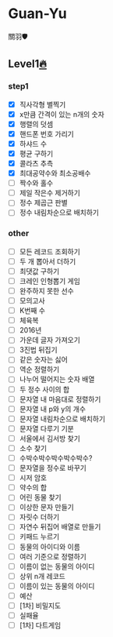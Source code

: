 # Guan-Yu
關羽🛡

## Level1[🔥](https://github.com/Oath-of-the-Peach-Garden/GuanYu)

### step1
- [X] 직사각형 별찍기
- [X] x만큼 간격이 있는 n개의 숫자
- [X] 행렬의 덧셈
- [X] 핸드폰 번호 가리기
- [X] 하샤드 수
- [X] 평균 구하기
- [X] 콜라츠 추측
- [X] 최대공약수와 최소공배수
- [ ] 짝수와 홀수
- [ ] 제일 작은수 제거하기
- [ ] 정수 제곱근 판별
- [ ] 정수 내림차순으로 배치하기

### other
- [ ] 모든 레코드 조회하기
- [ ] 두 개 뽑아서 더하기
- [ ] 최댓값 구하기
- [ ] 크레인 인형뽑기 게임
- [ ] 완주하지 못한 선수
- [ ] 모의고사
- [ ] K번째 수
- [ ] 체육복
- [ ] 2016년
- [ ] 가운데 글자 가져오기
- [ ] 3진법 뒤집기
- [ ] 같은 숫자는 싫어
- [ ] 역순 정렬하기
- [ ] 나누어 떨어지는 숫자 배열
- [ ] 두 정수 사이의 합
- [ ] 문자열 내 마음대로 정렬하기
- [ ] 문자열 내 p와 y의 개수
- [ ] 문자열 내림차순으로 배치하기
- [ ] 문자열 다루기 기분
- [ ] 서울에서 김서방 찾기
- [ ] 소수 찾기
- [ ] 수박수박수박수박수박수?
- [ ] 문자열을 정수로 바꾸기
- [ ] 시저 암호
- [ ] 약수의 합
- [ ] 어린 동물 찾기
- [ ] 이상한 문자 만들기
- [ ] 자릿수 더하기
- [ ] 자연수 뒤집어 배열로 만들기
- [ ] 키패드 누르기
- [ ] 동물의 아이디와 이름
- [ ] 여러 기준으로 정렬하기
- [ ] 이름이 없는 동물의 아이디
- [ ] 상위 n개 레코드
- [ ] 이름이 있는 동물의 아이디
- [ ] 예산
- [ ] [1차] 비밀지도
- [ ] 실패율
- [ ] [1차] 다트게임